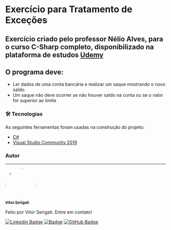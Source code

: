 # Exercício para Tratamento de Exceções

## Exercício criado pelo professor Nélio Alves, para o curso C-Sharp completo, disponibilizado na plataforma de estudos [Udemy](https://www.udemy.com/) 
## O programa deve:
 - Ler dados de uma conta bancária e realizar um saque mostrando o novo saldo.
 - Um saque não deve ocorrer se não houver saldo na conta ou se o valor for superior ao limite

### 🛠 Tecnologias
As seguintes ferramentas foram usadas na construção do projeto:


- [C#](https://docs.microsoft.com/pt-br/dotnet/csharp/)
- [Visual Studio Community 2019](https://visualstudio.microsoft.com/)

### Autor
---

<a href="https://www.linkedin.com/in/vitor-serigati-de-oliveira-basso-575747207/">
 <img style="border-radius: 50%;" src="https://avatars.githubusercontent.com/vitorserigati" width="100px;" alt=""/>
 <br />
 <sub><b>Vitor Serigati</b></sub></a> 


Feito por Vitor Serigati. Entre em contato!

[![Linkedin Badge](https://img.shields.io/badge/-Vitor-blue?style=flat-square&logo=Linkedin&logoColor=white&link=https://www.linkedin.com/in/vitor-serigati-de-oliveira-basso-575747207/)](https://www.linkedin.com/in/vitor-serigati-de-oliveira-basso-575747207/)
[![Badge](https://img.shields.io/badge/Email-Vitor_Serigati-grey?style=social&logo=Microsoft-Outlook&link=mailto:vitor_serigati@hotmail.com)](mailto:vitor_serigati@hotmail.com) 
[![GitHub Badge](https://img.shields.io/badge/-Vitor_Serigati-grey?style=flat-square&logo=Github&logoColor=white&link=https://github.com/vitorserigati)](https://github.com/vitorserigati)